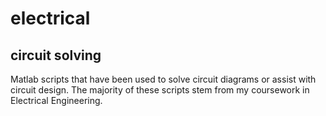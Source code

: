 # electrical

## circuit solving
Matlab scripts that have been used to solve circuit diagrams or assist with circuit design. The majority of these scripts stem from my coursework in Electrical Engineering. 
